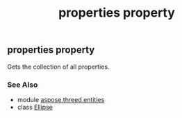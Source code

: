 ﻿---
title: properties property
second_title: Aspose.3D for Python via .NET API References
description: 
type: docs
weight: 140
url: /python-net/aspose.threed.entities/ellipse/properties/
is_root: false
---

## properties property


Gets the collection of all properties.

### See Also
* module [aspose.threed.entities](../../)
* class [Ellipse](/3d/python-net/aspose.threed.entities/ellipse)
